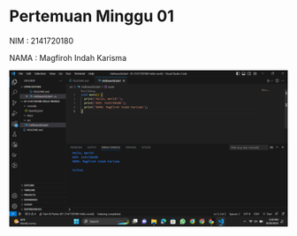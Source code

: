 # Pertemuan Minggu 01 

NIM : 2141720180

NAMA : Magfiroh Indah Karisma

![Screenshot hello_world](docs/hello_world.png)
